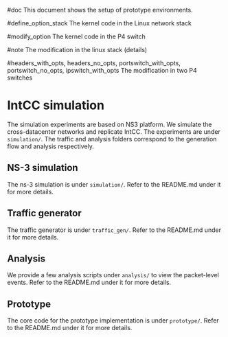 #doc
This document shows the setup of prototype environments.

#define_option_stack
The kernel code in the Linux network stack


#modify_option
The kernel code in the P4 switch


#note
The modification in the linux stack (details)


#headers_with_opts, headers_no_opts, portswitch_with_opts, portswitch_no_opts,
ipswitch_with_opts
The modification in two P4 switches

# IntCC simulation
The simulation experiments are based on NS3 platform. We simulate the cross-datacenter networks and replicate IntCC. The experiments are under `simulation/`. The traffic and analysis folders correspond to the generation flow and analysis respectively.

## NS-3 simulation
The ns-3 simulation is under `simulation/`. Refer to the README.md under it for more details.

## Traffic generator
The traffic generator is under `traffic_gen/`. Refer to the README.md under it for more details.

## Analysis
We provide a few analysis scripts under `analysis/` to view the packet-level events. Refer to the README.md under it for more details.

## Prototype
The core code for the prototype implementation is under `prototype/`. Refer to the README.md under it for more details.





